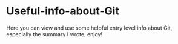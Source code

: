 # Useful-info-about-Git

Here you can view and use some helpful entry level info about Git, especially the summary I wrote, enjoy!
